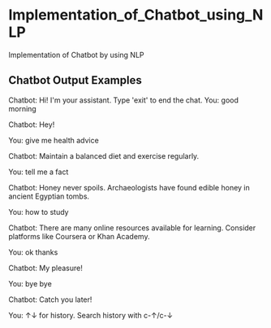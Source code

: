 # Implementation_of_Chatbot_using_NLP
Implementation of Chatbot by using NLP 


## Chatbot Output Examples

Chatbot: Hi! I'm your assistant. Type 'exit' to end the chat.
You:  good morning

Chatbot: Hey!

You:  give me health advice

Chatbot: Maintain a balanced diet and exercise regularly.

You:  tell me a fact

Chatbot: Honey never spoils. Archaeologists have found edible honey in ancient Egyptian tombs.

You:  how to study

Chatbot: There are many online resources available for learning. Consider platforms like Coursera or Khan Academy.

You:  ok thanks

Chatbot: My pleasure!

You:  bye bye

Chatbot: Catch you later!

You: 
↑↓ for history. Search history with c-↑/c-↓
